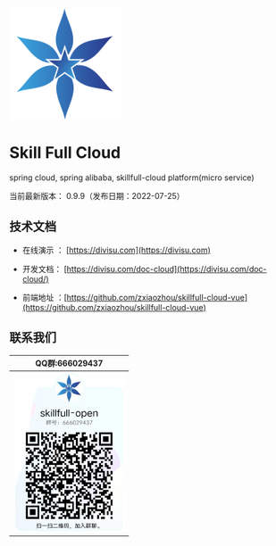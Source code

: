<img src="./docs/images/logo.png"  height="200" width="200">

Skill Full Cloud
===============
spring cloud, spring alibaba, skillfull-cloud platform(micro service)

当前最新版本： 0.9.9（发布日期：2022-07-25）


技术文档
-----------------------------------

- 在线演示 ： [https://divisu.com](https://divisu.com)

- 开发文档：  [https://divisu.com/doc-cloud](https://divisu.com/doc-cloud/)

- 前端地址 ：[https://github.com/zxiaozhou/skillfull-cloud-vue](https://github.com/zxiaozhou/skillfull-cloud-vue)

联系我们
-----------------------------------

| QQ群:666029437                                                  |
|----------------------------------------------------------------|
| <img src="./docs/images/qq_group.png" width="200"> |
